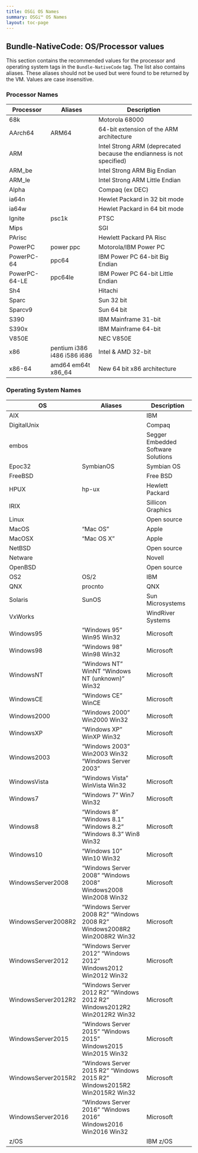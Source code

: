 ```yaml
---
title: OSGi OS Names
summary: OSGi™ OS Names
layout: toc-page
---
```


## Bundle-NativeCode: OS/Processor values

This section contains the recommended values for the processor and operating system tags in the `Bundle-NativeCode` tag. The list also contains aliases. These aliases should not be used but were found to be returned by the VM. Values are case insensitive.

### Processor Names

Processor | Aliases | Description
----------|---------|------------
68k | | Motorola 68000
AArch64 | ARM64 | 64-bit extension of the ARM architecture
ARM | | Intel Strong ARM (deprecated because the endianness is not specified)
ARM_be | | Intel Strong ARM Big Endian
ARM_le | | Intel Strong ARM Little Endian
Alpha | | Compaq (ex DEC)
ia64n | | Hewlet Packard in 32 bit mode
ia64w | | Hewlet Packard in 64 bit mode
Ignite | psc1k | PTSC
Mips | | SGI
PArisc | | Hewlett Packard PA Risc
PowerPC | power ppc | Motorola/IBM Power PC
PowerPC-64 | ppc64 | IBM Power PC 64-bit Big Endian
PowerPC-64-LE | ppc64le | IBM Power PC 64-bit Little Endian
Sh4 | | Hitachi
Sparc | | Sun 32 bit
Sparcv9 | | Sun 64 bit
S390 | | IBM Mainframe 31-bit
S390x | | IBM Mainframe 64-bit
V850E | | NEC V850E
x86 | pentium i386 i486 i586 i686 | Intel & AMD 32-bit
x86-64 | amd64 em64t x86_64 | New 64 bit x86 architecture

### Operating System Names

OS | Aliases | Description
---|---------|------------
AIX | | IBM
DigitalUnix | | Compaq
embos | | Segger Embedded Software Solutions
Epoc32 | SymbianOS | Symbian OS
FreeBSD | | Free BSD
HPUX | hp-ux | Hewlett Packard
IRIX | | Sillicon Graphics
Linux | | Open source
MacOS | “Mac OS” | Apple
MacOSX | “Mac OS X” | Apple
NetBSD | | Open source
Netware | | Novell
OpenBSD | | Open source
OS2 | OS/2 | IBM
QNX | procnto | QNX
Solaris |  SunOS | Sun Microsystems
VxWorks | | WindRiver Systems
Windows95 | “Windows 95” Win95 Win32 | Microsoft
Windows98 | “Windows 98” Win98 Win32 | Microsoft
WindowsNT | “Windows NT” WinNT “Windows NT (unknown)” Win32 | Microsoft
WindowsCE | “Windows CE” WinCE | Microsoft
Windows2000 | “Windows 2000” Win2000 Win32 | Microsoft
WindowsXP | “Windows XP” WinXP Win32 | Microsoft
Windows2003 | “Windows 2003” Win2003 Win32 “Windows Server 2003” | Microsoft
WindowsVista | “Windows Vista” WinVista Win32 | Microsoft
Windows7 | “Windows 7” Win7 Win32 | Microsoft
Windows8 | “Windows 8” “Windows 8.1” “Windows 8.2” “Windows 8.3” Win8 Win32 | Microsoft
Windows10 | “Windows 10” Win10 Win32 | Microsoft
WindowsServer2008 | “Windows Server 2008” “Windows 2008” Windows2008 Win2008 Win32 | Microsoft
WindowsServer2008R2 | “Windows Server 2008 R2” “Windows 2008 R2” Windows2008R2 Win2008R2 Win32 | Microsoft
WindowsServer2012 | “Windows Server 2012” “Windows 2012” Windows2012 Win2012 Win32 | Microsoft
WindowsServer2012R2 | “Windows Server 2012 R2” “Windows 2012 R2” Windows2012R2 Win2012R2 Win32 | Microsoft
WindowsServer2015 | “Windows Server 2015” “Windows 2015” Windows2015 Win2015 Win32 | Microsoft
WindowsServer2015R2 | “Windows Server 2015 R2” “Windows 2015 R2” Windows2015R2 Win2015R2 Win32 | Microsoft
WindowsServer2016 | “Windows Server 2016” “Windows 2016” Windows2016 Win2016 Win32 | Microsoft
z/OS | | IBM z/OS
